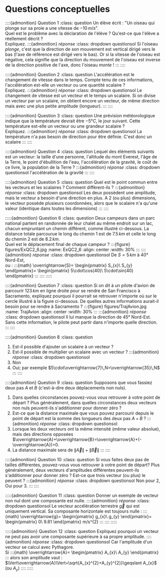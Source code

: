 # Questions conceptuelles

::::{admonition} Question 1
:class: question
Un élève écrit : "Un oiseau qui plonge sur sa proie a une vitesse de $-10\,m/s$".\
Quel est le problème avec la déclaration de l'élève ? Qu'est-ce que l'élève a réellement décrit ?\
Expliquez.
:::{admonition} *réponse*
:class: dropdown questionsol
Si l'oiseau *plonge*, c'est que la direction de son mouvement est vertical dirigé vers le bas (l'axe de référence est dirigé vers le bas). Or si la vitesse de l'oiseau est négative, cela signifie que la direction du mouvement de l'oiseau est inverse de la direction positive de l'axe, donc l'oiseau *monte* !
:::
::::

::::{admonition} Question 2
:class: question
L'accélération est le changement de vitesse dans le temps. Compte tenu de ces informations, l'accélération est-elle un vecteur ou une quantité scalaire ?\
Expliquez.
:::{admonition} *réponse*
:class: dropdown questionsol
Le changement de vitesse est un vecteur et le temps un scalaire. Si on divise un vecteur par un scalaire, on obtient encore un vecteur, de même direction mais avec une plus petite amplitude (longueur).
:::
::::

::::{admonition} Question 3
:class: question
Une prévision météorologique indique que la température devrait être $-5°C$, le jour suivant. Cette température est-elle un vecteur ou une grandeur scalaire ?\
Expliquez.
:::{admonition} *réponse*
:class: dropdown questionsol
La température n'a pas besoin de direction pour être définie. C'est donc un scalaire
:::
::::

::::{admonition} Question 4
:class: question
Lequel des éléments suivants est un vecteur: la taille d'une personne, l'altitude du mont Everest, l'âge de la Terre, le point d'ébullition de l'eau, l'accélération de la gravité, le coût de ce livre, la population de la Terre  ?
:::{admonition} *réponse*
:class: dropdown questionsol
l'accélération de la gravité
:::
::::

::::{admonition} Question 5
:class: question
Quel est le point commun entre les vecteurs et les scalaires ? Comment diffèrent-ils ?
:::{admonition} *réponse*
:class: dropdown questionsol
Les deux possèdent une amplitude, mais le vecteur a besoin d'une direction en plus. A 2 (ou plus) dimensions, le vecteur possède plusieurs coordonnées, alors que le scalaire n'a qu'une valeur (identique dans toutes les dimensions)
:::
::::

:::::{admonition} Question 6
:class: question
Deux campeurs dans un parc national partent en randonnée de leur chalet au même endroit sur un lac, chacun empruntant un chemin différent, comme illustré ci-dessous. La distance totale parcourue le long du chemin $1$ est de $7.5\,km$ et celle le long du chemin $2$ est de $8.2\,km$.\
Quel est le déplacement final de chaque campeur ?
:::{figure} figures/ExQC2_6.jpg
:name: ExQC2_6
:align: center
:width: 30%
:::
::::{admonition} *réponse*
:class: dropdown questionsol
De $S=5\,km$ à $40°$ Nord-Est,\
ou :
:::{math}
\overrightarrow{S}=
    \begin{pmatrix} 
      S_{x}\\ 
      S_{y}
    \end{pmatrix}=
    \begin{pmatrix} 
      5\cdot\cos(40)\\ 
      5\cdot\sin(40)
    \end{pmatrix}
:::
::::
:::::

::::{admonition} Question 7
:class: question
Si on dit à un pilote d'avion de parcourir $123\,km$ en ligne droite pour se rendre de San Francisco à Sacramento, expliquez pourquoi il pourrait se retrouver n'importe où sur le cercle illustré à la figure ci-dessous. De quelles autres informations aurait-il besoin pour se rendre à Sacramento ?
:::{figure} figures/TrajAvion.jpg
:name: TrajAvion
:align: center
:width: 30%
:::
:::{admonition} *réponse*
:class: dropdown questionsol
Il lui manque la direction de $45°$ Nord-Est. Sans cette information, le pilote peut partir dans n'importe quelle direction.
:::
::::

::::{admonition} Question 8
:class: question
1. Est-il possible d'ajouter un scalaire à un vecteur ?
2. Est-il possible de multiplier un scalaire avec un vecteur ?
:::{admonition} *réponse*
:class: dropdown questionsol
1. Non
2. Oui; par exemple $5\cdot\overrightarrow{7}\,N=\overrightarrow{35}\,N$
:::
::::

::::{admonition} Question 9
:class: question
Supposons que vous fassiez deux pas $A$ et $B$ (c'est-à-dire deux déplacements non nuls).
1. Dans quelles circonstances pouvez-vous vous retrouver à votre point de départ ? Plus généralement, dans quelles circonstances deux vecteurs non nuls peuvent-ils s'additionner pour donner zéro ?
2.  Est-ce que la distance maximale que vous pouvez parcourir depuis le point de départ est la somme des longueurs des deux pas $A+B$ ?
:::{admonition} *réponse*
:class: dropdown questionsol
1. Lorsque les deux vecteurs ont la même intensité (même valeur absolue), mais des directions opposées $\overrightarrow{A}+\overrightarrow{B}=\overrightarrow{A}+(-\overrightarrow{A})=0.
2. La distance maximale sera de $\lVert \vec{A} \rVert +\lVert \vec{B} \rVert$
:::
::::

::::{admonition} Question 10
:class: question
Si vous faites deux pas de tailles différentes, pouvez-vous vous retrouver à votre point de départ? Plus généralement, deux vecteurs d'amplitudes différentes peuvent-ils s'additionner pour donner zéro ? Est-ce que trois vecteur (ou plus) le peuvent ?
:::{admonition} *réponse*
:class: dropdown questionsol
Non pour 2, Oui pour 3.
:::
::::

:::::{admonition} Question 11
:class: question
Donner un exemple de vecteur non nul dont une composante est nulle.
::::{admonition} *réponse*
:class: dropdown questionsol
Le vecteur accélération terrestre $\vec{g}$ qui est uniquement vertical. Sa composante horizontale est toujours nulle :
:::{math}
\overrightarrow{g}=
    \begin{pmatrix} 
      g_{x}\\ 
      g_{y}
    \end{pmatrix}=
    \begin{pmatrix} 
      0\\ 
      9.81
    \end{pmatrix} m/s^{2}
:::
::::
:::::

:::::{admonition} Question 12
:class: question
Expliquez pourquoi un vecteur ne peut pas avoir une composante supérieure à sa propre amplitude.
::::{admonition} *réponse*
:class: dropdown questionsol
Car l'amplitude d'un vecteur se calcul avec Pythagore.\
Si
:::{math}
\overrightarrow{A}=
    \begin{pmatrix} 
      A_{x}\\ 
      A_{y}
    \end{pmatrix}
:::
alors son amplitude vaut : $\Vert\overrightarrow{A}\Vert=\sqrt{A_{x}^{2}+A_{y}^{2}}\geqslant A_{x}$ (ou $A_{y}$)
::::
:::::